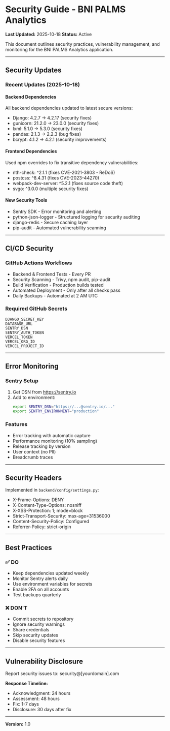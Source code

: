 # Security Guide - BNI PALMS Analytics

**Last Updated:** 2025-10-18
**Status:** Active

This document outlines security practices, vulnerability management, and monitoring for the BNI PALMS Analytics application.

---

## Security Updates

### Recent Updates (2025-10-18)

#### Backend Dependencies
All backend dependencies updated to latest secure versions:

- Django: 4.2.7 → 4.2.17 (security fixes)
- gunicorn: 21.2.0 → 23.0.0 (security fixes)
- lxml: 5.1.0 → 5.3.0 (security fixes)
- pandas: 2.1.3 → 2.2.3 (bug fixes)
- bcrypt: 4.1.2 → 4.2.1 (security improvements)

#### Frontend Dependencies
Used npm overrides to fix transitive dependency vulnerabilities:

- nth-check: ^2.1.1 (fixes CVE-2021-3803 - ReDoS)
- postcss: ^8.4.31 (fixes CVE-2023-44270)
- webpack-dev-server: ^5.2.1 (fixes source code theft)
- svgo: ^3.0.0 (multiple security fixes)

#### New Security Tools
- Sentry SDK - Error monitoring and alerting
- python-json-logger - Structured logging for security auditing
- django-redis - Secure caching layer
- pip-audit - Automated vulnerability scanning

---

## CI/CD Security

### GitHub Actions Workflows
- Backend & Frontend Tests - Every PR
- Security Scanning - Trivy, npm audit, pip-audit
- Build Verification - Production builds tested
- Automated Deployment - Only after all checks pass
- Daily Backups - Automated at 2 AM UTC

### Required GitHub Secrets
```
DJANGO_SECRET_KEY
DATABASE_URL
SENTRY_DSN
SENTRY_AUTH_TOKEN
VERCEL_TOKEN
VERCEL_ORG_ID
VERCEL_PROJECT_ID
```

---

## Error Monitoring

### Sentry Setup
1. Get DSN from https://sentry.io
2. Add to environment:
   ```bash
   export SENTRY_DSN="https://...@sentry.io/..."
   export SENTRY_ENVIRONMENT="production"
   ```

### Features
- Error tracking with automatic capture
- Performance monitoring (10% sampling)
- Release tracking by version
- User context (no PII)
- Breadcrumb traces

---

## Security Headers

Implemented in `backend/config/settings.py`:

- X-Frame-Options: DENY
- X-Content-Type-Options: nosniff  
- X-XSS-Protection: 1; mode=block
- Strict-Transport-Security: max-age=31536000
- Content-Security-Policy: Configured
- Referrer-Policy: strict-origin

---

## Best Practices

### ✅ DO
- Keep dependencies updated weekly
- Monitor Sentry alerts daily
- Use environment variables for secrets
- Enable 2FA on all accounts
- Test backups quarterly

### ❌ DON'T
- Commit secrets to repository
- Ignore security warnings
- Share credentials
- Skip security updates
- Disable security features

---

## Vulnerability Disclosure

Report security issues to: security@[yourdomain].com

**Response Timeline:**
- Acknowledgment: 24 hours
- Assessment: 48 hours
- Fix: 1-7 days
- Disclosure: 30 days after fix

---

**Version:** 1.0
